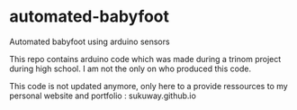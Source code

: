 # automated-babyfoot
Automated babyfoot using arduino sensors

This repo contains arduino code which was made during a trinom project during high school. I am not the only on who produced this code.

This code is not updated anymore, only here to a provide ressources to my personal website and portfolio : sukuway.github.io
